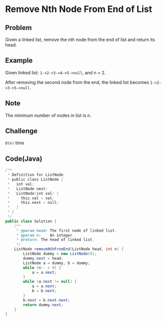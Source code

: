 # Remove Nth Node From End of List

## Problem

Given a linked list, remove the nth node from the end of list and return its head.

## Example

Given linked list: `1->2->3->4->5->null`, and n = 2.

After removing the second node from the end, the linked list becomes `1->2->3->5->null`.

## Note

The minimum number of nodes in list is n.

## Challenge

`O(n)` time

## Code(Java)

```java
/**
 * Definition for ListNode.
 * public class ListNode {
 *   int val;
 *   ListNode next;
 *   ListNode(int val) {
 *     this.val = val;
 *     this.next = null;
 *   }
 * }
 */
public class Solution {
    /**
     * @param head: The first node of linked list.
     * @param n:    An integer.
     * @return: The head of linked list.
     */
    ListNode removeNthFromEnd(ListNode head, int n) {
        ListNode dummy = new ListNode(0);
        dummy.next = head;
        ListNode a = dummy, b = dummy;
        while (n-- > 0) {
            a = a.next;
        }
        while (a.next != null) {
            a = a.next;
            b = b.next;
        }
        b.next = b.next.next;
        return dummy.next;
    }
}
```
